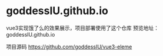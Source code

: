 # goddessIU.github.io
vue3实现饿了么的效果展示，项目部署使用了这个仓库
预览地址：
goddessIU.github.io

项目源码
https://github.com/goddessIU/vue3-eleme
